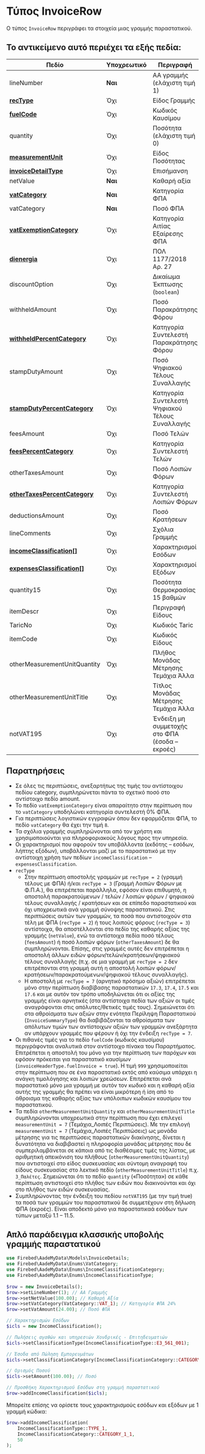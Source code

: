 # Τύπος InvoiceRow

Ο τύπος `InvoiceRow` περιγράφει τα στοιχεία μιας γραμμής παραστατικού.

## Το αντικείμενο αυτό περιέχει τα εξής πεδία:

| Πεδίο                                                                       | Υποχρεωτικό | Περιγραφή                                       |
|-----------------------------------------------------------------------------|-------------|-------------------------------------------------|
| lineNumber                                                                  | **Ναι**     | ΑΑ γραμμής (ελάχιστη τιμή 1)                    |
| [**recType**](../appendix/rec-types)                                        | Όχι         | Είδος Γραμμής                                   |
| [**fuelCode**](../appendix/fuel-types)                                      | Όχι         | Κωδικός Καυσίμου                                |
| quantity                                                                    | Όχι         | Ποσότητα (ελάχιστη τιμή 0)                      |
| [**measurementUnit**](../appendix/measurement-units)                        | Όχι         | Είδος Ποσότητας                                 |
| [**invoiceDetailType**](../appendix/invoice-detail-types)                   | Όχι         | Επισήμανση                                      |
| netValue                                                                    | **Ναι**     | Καθαρή αξία                                     |
| [**vatCategory**](../appendix/vat-categories)                               | **Ναι**     | Κατηγορία ΦΠΑ                                   |
| vatCategory                                                                 | **Ναι**     | Ποσό ΦΠΑ                                        |
| [**vatExemptionCategory**](../appendix/vat-exemption-categories)            | Όχι         | Κατηγορία Αιτίας Εξαίρεσης ΦΠΑ                  |
| [**dienergia**](ship-type)                                                  | Όχι         | ΠΟΛ 1177/2018 Αρ. 27                            |
| discountOption                                                              | Όχι         | Δικαίωμα Έκπτωσης (`boolean`)                   |
| withheldAmount                                                              | Όχι         | Ποσό Παρακράτησης Φόρου                         |
| [**withheldPercentCategory**](../appendix/withheld-percent-categories)      | Όχι         | Κατηγορία Συντελεστή Παρακράτησης Φόρου         |
| stampDutyAmount                                                             | Όχι         | Ποσό Ψηφιακού Τέλους Συναλλαγής                 |
| [**stampDutyPercentCategory**](../appendix/stamp-categories)                | Όχι         | Κατηγορία Συντελεστή Ψηφιακού Τέλους Συναλλαγής |
| feesAmount                                                                  | Όχι         | Ποσό Τελών                                      |
| [**feesPercentCategory**](../appendix/fees-percent-categories)              | Όχι         | Κατηγορία Συντελεστή Τελών                      |
| otherTaxesAmount                                                            | Όχι         | Ποσό Λοιπών Φόρων                               |
| [**otherTaxesPercentCategory**](../appendix/other-taxes-percent-categories) | Όχι         | Κατηγορία Συντελεστή Λοιπών Φόρων               |
| deductionsAmount                                                            | Όχι         | Ποσό Κρατήσεων                                  |
| lineComments                                                                | Όχι         | Σχόλια Γραμμής                                  |
| [**incomeClassification[]**](income-classification-type)                    | Όχι         | Χαρακτηρισμοί Εσόδων                            |
| [**expensesClassification[]**](expenses-classification-type)                | Όχι         | Χαρακτηρισμοί Εξόδων                            |
| quantity15                                                                  | Όχι         | Ποσότητα Θερμοκρασίας 15 βαθμών                 |
| itemDescr                                                                   | Όχι         | Περιγραφή Είδους                                |
| TaricNo                                                                     | Όχι         | Κωδικός Taric                                   |
| itemCode                                                                    | Όχι         | Κωδικός Είδους                                  |
| otherMeasurementUnitQuantity                                                | Όχι         | Πλήθος Μονάδας Μέτρησης Τεμάχια Άλλα            |
| otherMeasurementUnitTitle                                                   | Όχι         | Τίτλος Μονάδας Μέτρησης Τεμάχια Άλλα            |
| notVAT195                                                                   | Όχι         | Ένδειξη μη συμμετοχής στο ΦΠΑ (έσοδα – εκροές)  |

## Παρατηρήσεις

- Σε όλες τις περιπτώσεις, ανεξαρτήτως της τιμής του αντίστοιχου πεδίου category,
  συμπληρώνεται πάντα το σχετικό ποσό στο αντίστοιχο πεδίο amount.
- Το πεδίο `vatExemptionCategory` είναι απαραίτητο στην περίπτωση που το
  `vatCategory` υποδηλώνει κατηγορία συντελεστή 0% ΦΠΑ.
- Για περιπτώσεις λογιστικών εγγραφών όπου δεν εφαρμόζεται ΦΠΑ, το πεδίο
  `vatCategory` θα έχει την τιμή `8`.
- Τα σχόλια γραμμής συμπληρώνονται από τον χρήστη και χρησιμοποιούνται για
  πληροφοριακούς λόγους προς την υπηρεσία.
- Οι χαρακτηρισμοί που αφορούν τον υποβάλλοντα (εκδότης – εσόδων, λήπτης
  εξόδων), υποβάλλονται μαζί με το παραστατικό με την αντίστοιχη χρήση των
  πεδίων `incomeClassification` – `expensesClassification`.
- `recType`
    - Στην περίπτωση αποστολής γραμμών με `recType = 2` (γραμμή τέλους με ΦΠΑ)
      ή/και `recType = 3` (Γραμμή Λοιπών Φόρων με Φ.Π.Α.), θα επιτρέπεται παράλληλα,
      εφόσον είναι επιθυμητό, η αποστολή παρακρατούμενων / τελών / λοιπών φόρων /
      ψηφιακού τέλους συναλλαγής / κρατήσεων και σε επίπεδο παραστατικού και όχι υποχρεωτικά ανά
      γραμμή σύνοψης παραστατικού. Στις περιπτώσεις αυτών των γραμμών, τα ποσά
      που αντιστοιχούν στα τέλη με ΦΠΑ (`recType = 2`) ή τους λοιπούς φόρους
      (`recType = 3`) αντίστοιχα, θα αποστέλλονται στο πεδίο της καθαρής αξίας της γραμμής
      (`netValue`), ενώ τα αντίστοιχα πεδία ποσό τέλους (`feesAmount`) ή ποσό λοιπών
      φόρων (`otherTaxesAmount`) δε θα συμπληρώνονται. Επίσης, στις γραμμές αυτές
      δεν επιτρέπεται η αποστολή άλλων ειδών φόρων/τελών/κρατήσεων/ψηφιακού τέλους συναλλαγής
      (π.χ. σε μια γραμμή με `recType = 2` δεν επιτρέπονται στη γραμμή αυτή η αποστολή
      λοιπών φόρων/κρατήσεων/παρακρατούμενων/ψηφιακού τέλους συναλλαγής).
    - Η αποστολή με `recType = 7` (αρνητικό πρόσημο αξιών) επιτρέπεται μόνο στην
      περίπτωση διαβίβασης παραστατικών `17.3`, `17.4`, `17.5` και `17.6` και με αυτόν τον
      τρόπο υποδηλώνεται ότι οι αξίες της γραμμής είναι αρνητικές (στα αντίστοιχα
      πεδία των αξιών οι τιμές αναγράφονται στις απόλυτες/θετικές τιμές τους).
      Σημειώνεται ότι στα αθροίσματα των αξιών στην ενότητα Περίληψη Παραστατικού
      (`InvoiceSummaryType`) θα διαβιβάζονται τα αθροίσματα των απόλυτων τιμών των
      αντίστοιχων αξιών των γραμμών ανεξάρτητα αν υπάρχουν γραμμές που φέρουν ή
      όχι την ένδειξη `recType = 7`.
- Οι πιθανές τιμές για το πεδίο `fuelCode` (κωδικός καυσίμου) περιγράφονται
  αναλυτικά στον αντίστοιχο πίνακα του Παραρτήματος. Επιτρέπεται η αποστολή του
  μόνο για την περίπτωση των παρόχων και εφόσον πρόκειται για παραστατικό
  καυσίμων (`invoiceHeaderType.fuelInvoice = true`). Η τιμή `999` χρησιμοποιείται στην
  περίπτωση που σε ένα παραστατικό εκτός από καύσιμα υπάρχει η ανάγκη
  τιμολόγησης και λοιπών χρεώσεων. Επιτρέπεται ανά παραστατικό μόνο μια γραμμή
  με αυτόν τον κωδικό και η καθαρή αξία αυτής της γραμμής θα πρέπει να είναι
  μικρότερη ή ίση από το άθροισμα της καθαρής αξίας των υπόλοιπων κωδικών
  καυσίμου του παραστατικού.
- Τα πεδία `otherMeasurementUnitQuantity` και `otherMeasurementUnitTitle`
  συμπληρώνονται υποχρεωτικά στην περίπτωση που έχει επιλεγεί `measurementUnit
  = 7` (Τεμάχια_Λοιπές Περιπτώσεις). Με την επιλογή `measurementUnit = 7`
  (Τεμάχια_Λοιπές Περιπτώσεις) ως μονάδα μέτρησης για τις περιπτώσεις
  παραστατικών διακίνησης, δίνεται η δυνατότητα να διαβιβαστεί η πληροφορία
  μονάδας μέτρησης που δε συμπεριλαμβάνεται σε κάποια από τις διαθέσιμες τιμές
  της λίστας, με αριθμητική απεικόνιση του πλήθους (`otherMeasurementUnitQuantity`)
  που αντιστοιχεί στο είδος συσκευασίας και σύντομη αναγραφή του είδους συσκευασίας
  στο λεκτικό πεδίο (`otherMeasurementUnitTitle`) π.χ. `3_Παλέτες`. Σημειώνεται ότι
  το πεδίο `quantity` («Ποσότητα») σε κάθε περίπτωση αντιστοιχεί στο πλήθος των ειδών που
  διακινούνται και όχι στο πλήθος των ειδών συσκευασίας.
- Συμπληρώνοντας την ένδειξη του πεδίου `notVAT195` (με την τιμή true) τα ποσά των
  γραμμών του παραστατικού δε συμμετέχουν στη δήλωση ΦΠΑ (εκροές). Είναι
  αποδεκτό μόνο για παραστατικαά εσόδων των τύπων μεταξύ 1.1 – 11.5.


## Απλό παράδειγμα κλασσικής υποβολής γραμμής παραστατικού

```php
use Firebed\AadeMyData\Models\InvoiceDetails;
use Firebed\AadeMyData\Enums\VatCategory;
use Firebed\AadeMyData\Enums\IncomeClassificationCategory;
use Firebed\AadeMyData\Enums\IncomeClassificationType;
    
$row = new InvoiceDetails();
$row->setLineNumber(1); // ΑΑ Γραμμής
$row->setNetValue(100.00); // Καθαρή Αξία
$row->setVatCategory(VatCategory::VAT_1); // Κατηγορία ΦΠΑ 24%
$row->setVatAmount(24.00); // Ποσό ΦΠΑ

// Χαρακτηρισμών Εσόδων
$icls = new IncomeClassification();

// Πωλήσεις αγαθών και υπηρεσιών Χονδρικές - Επιτηδευματιών
$icls->setClassificationType(IncomeClassificationType::E3_561_001); 

// Έσοδα από Πώληση Εμπορευμάτων
$icls->setClassificationCategory(IncomeClassificationCategory::CATEGORY_1_1);

// Ορισμός Ποσού
$icls->setAmount(100.00); // Ποσό

// Προσθήκη Χαρακτηρισμού Εσόδων στη γραμμή παραστατικού
$row->addIncomeClassification($icls);

```

Μπορείτε επίσης να ορίσετε τους χαρακτηρισμούς εσόδων και εξόδων με 1 γραμμή κώδικα:

```php
$row->addIncomeClassification(
    IncomeClassificationType::TYPE_1, 
    IncomeClassificationCategory::CATEGORY_1_1, 
    50
);
```
